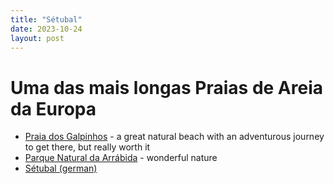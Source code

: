 ```yaml
---
title: "Sétubal"
date: 2023-10-24
layout: post
---
```


# Uma das mais longas Praias de Areia da Europa

* [Praia dos Galpinhos](https://maps.app.goo.gl/epNwYYG8hYD757FC6) - a great natural beach with an adventurous journey to get there, but really worth it
* [Parque Natural da Arrábida](https://maps.app.goo.gl/HesRYDbX9ezdBC8VA) - wonderful nature
* [Sétubal (german)](https://de.wikipedia.org/wiki/Set%C3%BAbal)
